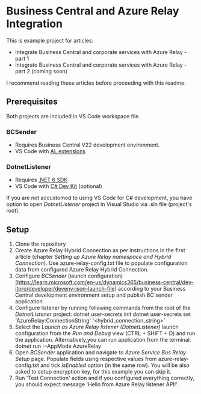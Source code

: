 # Business Central and Azure Relay Integration
This is example project for articles:
 - Integrate Business Central and corporate services with Azure Relay - part 1
 - Integrate Business Central and corporate services with Azure Relay - part 2 (coming soon)

I recommend reading these articles before proceeding with this readme.

## Prerequisites
Both projects are included in VS Code workspace file.
### BCSender
- Requires Business Central V22 development environment.
- VS Code with [AL extensions](https://marketplace.visualstudio.com/items?itemName=ms-dynamics-smb.al)

### DotnetListener
- Requires [.NET 6 SDK](https://dotnet.microsoft.com/en-us/download/dotnet/6.0)
- VS Code with [C# Dev Kit](https://marketplace.visualstudio.com/items?itemName=ms-dotnettools.csdevkit) (optional)

If you are not accustomed to using VS Code for C# development, you have option to open *DotnetListener* project in Visual Studio via .sln file (project's root).

## Setup
1. Clone the repository
2. Create Azure Relay Hybrid Connection as per instructions in the first article (chapter *Setting up Azure Relay namespace and Hybrid Connection*). Use azure-relay-config.txt file to populate configuration data from configured Azure Relay Hybrid Connection.
3. Configure *BCSender* (launch configuration)[https://learn.microsoft.com/en-us/dynamics365/business-central/dev-itpro/developer/devenv-json-launch-file] according to your Business Central development environment setup and publish BC sender application.
4. Configure listener by running following commands from the root of the *DotnetListener* project:
        dotnet user-secrets init 
        dotnet user-secrets set 'AzureRelay:ConnectionString' '<hybrid_connection_string>'
5. Select the *Launch as Azure Relay listener (DotnetListener)* launch configuration from the *Run and Debug* view (CTRL + SHIFT + D) and run the application. Alternatively,you can run application from the terminal:
        dotnet run --AppMode AzureRelay
6. Open *BCSender* application and navigate to *Azure Service Bus Relay Setup* page. Populate fields using respective values from azure-relay-config.txt and tick *IsEnabled* option (in the same row). You will be also asked to setup encryption key, for this example you can skip it.
7. Run 'Test Connection' action and if you configured everything correctly, you should expect message 'Hello from Azure Relay listener API!'.
   
